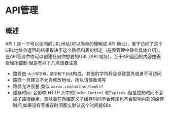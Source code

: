# API管理

## 概述
  API！是一个可以访问的URL地址(可以简单的理解成 API 地址)，至于访问了这个URL地址会返回的结果取决于这个路径和表的绑定（在表管理中将会具体介绍）。在API管理中你可以创建任何你想要的URL,(API 地址)，至于API返回的内容由表管理所控制
但是有以下几点请要注意
  - 路径由 `大小写字母，数字和下划线`构成，其他的字符将会导致意外或者不可访问
  - 路径一旦建立不允许修改地址，所以请慎重填写
  - 路径允许嵌套 类似 `xxxxx.com/author/books?`
  - 缓存时间: 会影响 HTTP 头中的`Cache-Control` 和`Expires` ,但是控制时间不会被子路径继承，意味着在外围定义了缓存时间不会传递也不会影响内部的缓存时间,如果没有写缓存时间那么默认这个时间是60s





